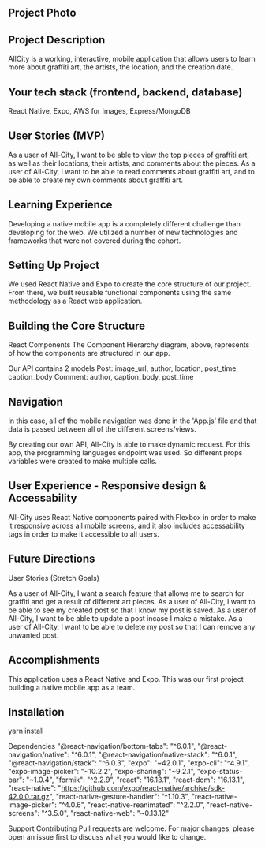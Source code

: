 ## Project Photo

## Project Description

AllCity is a working, interactive, mobile application that allows users to learn more about graffiti art, the artists, the location, and the creation date.

## Your tech stack (frontend, backend, database)

React Native, Expo,
AWS for Images, Express/MongoDB

## User Stories (MVP)

As a user of All-City, I want to be able to view the top pieces of graffiti art, as well as their locations, their artists, and comments about the pieces.
As a user of All-City, I want to be able to read comments about graffiti art, and to be able to create my own comments about graffiti art.

## Learning Experience

Developing a native mobile app is a completely different challenge than developing for the web. We utilized a number of new technologies and frameworks that were not covered during the cohort.

## Setting Up Project

We used React Native and Expo to create the core structure of our project. From there, we built reusable functional components using the same methodology as a React web application.

## Building the Core Structure

React Components The Component Hierarchy diagram, above, represents of how the components are structured in our app.

Our API contains 2 models
Post: image_url, author, location, post_time, caption_body
Comment: author, caption_body, post_time

## Navigation

In this case, all of the mobile navigation was done in the 'App.js' file and that data is passed between all of the different screens/views.

By creating our own API, All-City is able to make dynamic request. For this app, the programming languages endpoint was used. So different props variables were created to make multiple calls.

## User Experience - Responsive design & Accessability

All-City uses React Native components paired with Flexbox in order to make it responsive across all mobile screens, and it also includes accessability tags in order to make it accessible to all users.

## Future Directions

User Stories (Stretch Goals)

As a user of All-City, I want a search feature that allows me to search for graffiti and get a result of different art pieces.
As a user of All-City, I want to be able to see my created post so that I know my post is saved.
As a user of All-City, I want to be able to update a post incase I make a mistake.
As a user of All-City, I want to be able to delete my post so that I can remove any unwanted post.

## Accomplishments

This application uses a React Native and Expo. This was our first project building a native mobile app as a team.

## Installation

yarn install

Dependencies
"@react-navigation/bottom-tabs": "^6.0.1",
"@react-navigation/native": "^6.0.1",
"@react-navigation/native-stack": "^6.0.1",
"@react-navigation/stack": "^6.0.3",
"expo": "~42.0.1",
"expo-cli": "^4.9.1",
"expo-image-picker": "~10.2.2",
"expo-sharing": "~9.2.1",
"expo-status-bar": "~1.0.4",
"formik": "^2.2.9",
"react": "16.13.1",
"react-dom": "16.13.1",
"react-native": "https://github.com/expo/react-native/archive/sdk-42.0.0.tar.gz",
"react-native-gesture-handler": "^1.10.3",
"react-native-image-picker": "^4.0.6",
"react-native-reanimated": "^2.2.0",
"react-native-screens": "^3.5.0",
"react-native-web": "~0.13.12"

Support
Contributing
Pull requests are welcome. For major changes, please open an issue first to discuss what you would like to change.

